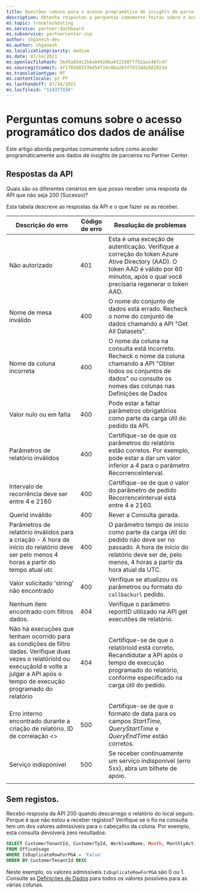 ```yaml
---
title: Questões comuns para o acesso programático de insights de parceiros
description: Obtenha respostas a perguntas comumente feitas sobre o acesso a dados de insights de parceiros através da API.
ms.topic: troubleshooting
ms.service: partner-dashboard
ms.subservice: partnercenter-csp
author: shganesh-dev
ms.author: shganesh
ms.localizationpriority: medium
ms.date: 07/14/2021
ms.openlocfilehash: 5645a834c2b6a84920ba032198f7f62aa1487c47
ms.sourcegitcommit: 4f1702683336d54f24c0ba283f7d13dda581923d
ms.translationtype: MT
ms.contentlocale: pt-PT
ms.lasthandoff: 07/16/2021
ms.locfileid: "114377156"
---
```

# <a name="programmatic-access-of-analytics-data-common-questions"></a>Perguntas comuns sobre o acesso programático dos dados de análise

Este artigo aborda perguntas comumente sobre como aceder programáticamente aos dados de insights de parceiros no Partner Center.

## <a name="api-responses"></a>Respostas da API

Quais são os diferentes cenários em que posso receber uma resposta da API que não seja 200 (Sucesso)?

Esta tabela descreve as respostas da API e o que fazer se as receber.

|    Descrição do erro     |    Código de erro     |    Resolução de problemas     |
|    ----    |    ----    |    ----    |
|    Não autorizado     |    401     |    Esta é uma exceção de autenticação. Verifique a correção do token Azure Ative Directory (AAD). O token AAD é válido por 60 minutos, após o qual você precisaria regenerar o token AAD.     |
|    Nome de mesa inválido     |    400     |    O nome do conjunto de dados está errado. Recheck o nome do conjunto de dados chamando a API "Get All Datasets".     |
|    Nome da coluna incorreta     |    400     |    O nome da coluna na consulta está incorreto. Recheck o nome da coluna chamando a API "Obter todos os conjuntos de dados" ou consulte os nomes das colunas nas Definições de Dados    |
|    Valor nulo ou em falta     |    400     |    Pode estar a faltar parâmetros obrigatórios como parte da carga útil do pedido da API.     |
|    Parâmetros de relatório inválidos     |    400     |    Certifique-se de que os parâmetros do relatório estão corretos. Por exemplo, pode estar a dar um valor inferior a 4 para o parâmetro RecorrenceInterval.     |
|    Intervalo de recorrência deve ser entre 4 e 2160     |    400     |    Certifique-se de que o valor do parâmetro de pedido RecorrenceInterval está entre 4 e 2160.     |
|    Querid inválido     |    400     |    Rever a Consulta gerada.     |
|    Parâmetros de relatório inválidos para a criação - A hora de início do relatório deve ser pelo menos 4 horas a partir do tempo atual utc     |    400     |    O parâmetro tempo de início como parte da carga útil do pedido não deve ser no passado. A hora de início do relatório deve ser de, pelo menos, 4 horas a partir da hora atual da UTC.     |
|    Valor solicitado 'string' não encontrado     |    400     |    Verifique se atualizou os parâmetros ou formato do `callbackurl` pedido.     |
|    Nenhum item encontrado com filtros dados.     |    404     |    Verifique o parâmetro reportID utilizado na API get executões de relatório.     |
|    Não há execuções que tenham ocorrido para as condições de filtro dadas. Verifique duas vezes o relatórioId ou execuçãoId e volte a julgar a API após o tempo de execução programado do relatório     |    404     |    Certifique-se de que o relatórioid está correto. Recandidutar a API após o tempo de execução programado do relatório, conforme especificado na carga útil do pedido.     |
|    Erro interno encontrado durante a criação de relatório. ID de correlação <>     |    500     |    Certifique-se de que o formato de data para os campos *StartTime,* *QueryStartTime* e *QueryEndTime* estão corretos.     |
|    Serviço indisponível    |    500     |    Se receber continuamente um serviço indisponível (erro 5xx), abra um bilhete de apoio.    |
|        |        |        |

## <a name="no-records"></a>Sem registos.

Recebo resposta da API 200 quando descarrego o relatório do local seguro. Porque é que não estou a receber registos?
Verifique se o fio na consulta tem um dos valores admissíveis para o cabeçalho da coluna. Por exemplo, esta consulta devolverá zero resultados:

```sql
SELECT CustomerTenantId, CustomerTpId, WorkloadName, Month, MonthlyActiveUsers 
FROM OfficeUsage 
WHERE IsDuplicateRowForPGA = 'False' 
ORDER BY CustomerTenantId DESC
```

Neste exemplo, os valores admissíveis `IsDuplicateRowForPGA` são 0 ou 1. Consulte as [Definições de Dados](insights-data-definitions.md) para todos os valores possíveis para as várias colunas.

